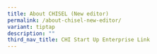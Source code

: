 ```yaml
---
title: About CHISEL (New editor)
permalink: /about-chisel-new-editor/
variant: tiptap
description: ""
third_nav_title: CHI Start Up Enterprise Link
---
```

